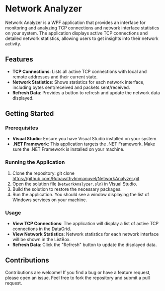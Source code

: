 # Network Analyzer
Network Analyzer is a WPF application that provides an interface for monitoring and analyzing TCP connections and network interface statistics on your system. The application displays active TCP connections and detailed network statistics, allowing users to get insights into their network activity.

## Features
- **TCP Connections**: Lists all active TCP connections with local and remote addresses and their current state.
- **Network Statistics**: Shows statistics for each network interface, including bytes sent/received and packets sent/received.
- **Refresh Data**: Provides a button to refresh and update the network data displayed.

## Getting Started

### Prerequisites
- **Visual Studio**: Ensure you have Visual Studio installed on your system.
- **.NET Framework**: This application targets the .NET Framework. Make sure the .NET Framework is installed on your machine.

### Running the Application
1. Clone the repository: git clone https://github.com/RubavathyImmanuvel/NetworkAnalyzer.git
2. Open the solution file (`NetworkAnalyzer.sln`) in Visual Studio.
3. Build the solution to restore the necessary packages.
4. Run the application. You should see a window displaying the list of Windows services on your machine.

### Usage
- **View TCP Connections**: The application will display a list of active TCP connections in the DataGrid.
- **View Network Statistics**: Network statistics for each network interface will be shown in the ListBox.
- **Refresh Data**: Click the "Refresh" button to update the displayed data.

## Contributions
Contributions are welcome! If you find a bug or have a feature request, please open an issue. Feel free to fork the repository and submit a pull request.
